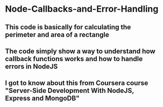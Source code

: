 # Node-Callbacks-and-Error-Handling
## This code is basically for calculating the perimeter and area of a rectangle
## The code simply show a way to understand how callback functions works and how to handle errors in NodeJS
## I got to know about this from Coursera course "Server-Side Development With NodeJS, Express and MongoDB"
